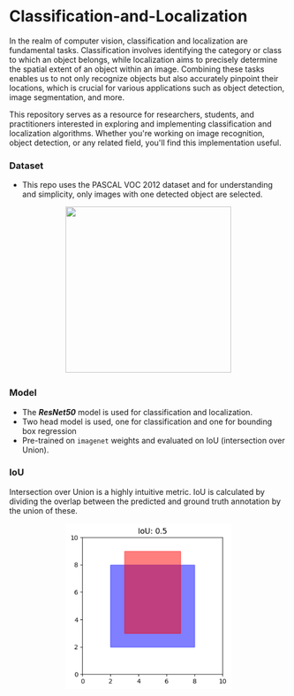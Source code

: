 # Classification-and-Localization

In the realm of computer vision, classification and localization are fundamental tasks. Classification involves identifying the category or class to which an object belongs, while localization aims to precisely determine the spatial extent of an object within an image. Combining these tasks enables us to not only recognize objects but also accurately pinpoint their locations, which is crucial for various applications such as object detection, image segmentation, and more.

This repository serves as a resource for researchers, students, and practitioners interested in exploring and implementing classification and localization algorithms. Whether you're working on image recognition, object detection, or any related field, you'll find this implementation useful.

### Dataset
- This repo uses the PASCAL VOC 2012 dataset and for understanding and simplicity, only images with one detected object are selected.
<div align="center">
  <img src="Images/out.png" width="300" height="300">
</div>

### Model
- The ***ResNet50*** model is used for classification and localization.
- Two head model is used, one for classification and one for bounding box regression
- Pre-trained on ``imagenet`` weights and evaluated on IoU (intersection over Union).

### IoU
Intersection over Union is a highly intuitive metric. IoU is calculated by dividing the overlap between the predicted and ground truth annotation by the union of these.
<div align="center">
  <img src="Images/IoU.png" width="300" height="300">
</div>

